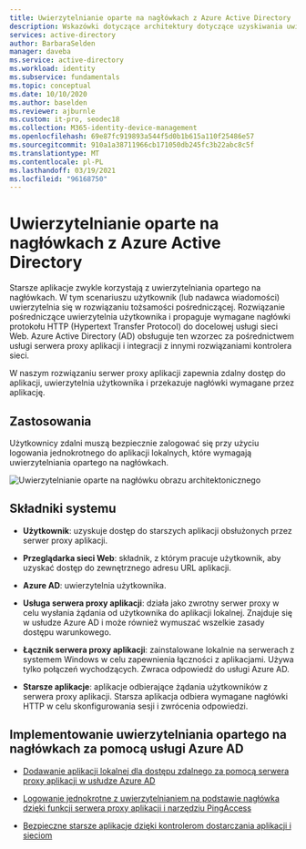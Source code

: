 ```yaml
---
title: Uwierzytelnianie oparte na nagłówkach z Azure Active Directory
description: Wskazówki dotyczące architektury dotyczące uzyskiwania uwierzytelniania opartego na nagłówkach za pomocą Azure Active Directory.
services: active-directory
author: BarbaraSelden
manager: daveba
ms.service: active-directory
ms.workload: identity
ms.subservice: fundamentals
ms.topic: conceptual
ms.date: 10/10/2020
ms.author: baselden
ms.reviewer: ajburnle
ms.custom: it-pro, seodec18
ms.collection: M365-identity-device-management
ms.openlocfilehash: 69e87fc919893a544f5d0b1b615a110f25486e57
ms.sourcegitcommit: 910a1a38711966cb171050db245fc3b22abc8c5f
ms.translationtype: MT
ms.contentlocale: pl-PL
ms.lasthandoff: 03/19/2021
ms.locfileid: "96168750"
---
```

# <a name="header-based-authentication-with-azure-active-directory"></a>Uwierzytelnianie oparte na nagłówkach z Azure Active Directory

Starsze aplikacje zwykle korzystają z uwierzytelniania opartego na nagłówkach. W tym scenariuszu użytkownik (lub nadawca wiadomości) uwierzytelnia się w rozwiązaniu tożsamości pośredniczącej. Rozwiązanie pośredniczące uwierzytelnia użytkownika i propaguje wymagane nagłówki protokołu HTTP (Hypertext Transfer Protocol) do docelowej usługi sieci Web. Azure Active Directory (AD) obsługuje ten wzorzec za pośrednictwem usługi serwera proxy aplikacji i integracji z innymi rozwiązaniami kontrolera sieci. 

W naszym rozwiązaniu serwer proxy aplikacji zapewnia zdalny dostęp do aplikacji, uwierzytelnia użytkownika i przekazuje nagłówki wymagane przez aplikację. 

## <a name="use-when"></a>Zastosowania

Użytkownicy zdalni muszą bezpiecznie zalogować się przy użyciu logowania jednokrotnego do aplikacji lokalnych, które wymagają uwierzytelniania opartego na nagłówkach.

![Uwierzytelnianie oparte na nagłówku obrazu architektonicznego](./media/authentication-patterns/header-based-auth.png)

## <a name="components-of-system"></a>Składniki systemu

* **Użytkownik**: uzyskuje dostęp do starszych aplikacji obsłużonych przez serwer proxy aplikacji.

* **Przeglądarka sieci Web**: składnik, z którym pracuje użytkownik, aby uzyskać dostęp do zewnętrznego adresu URL aplikacji.

* **Azure AD**: uwierzytelnia użytkownika. 

* **Usługa serwera proxy aplikacji**: działa jako zwrotny serwer proxy w celu wysłania żądania od użytkownika do aplikacji lokalnej. Znajduje się w usłudze Azure AD i może również wymuszać wszelkie zasady dostępu warunkowego.

* **Łącznik serwera proxy aplikacji**: zainstalowane lokalnie na serwerach z systemem Windows w celu zapewnienia łączności z aplikacjami. Używa tylko połączeń wychodzących. Zwraca odpowiedź do usługi Azure AD.

* **Starsze aplikacje**: aplikacje odbierające żądania użytkowników z serwera proxy aplikacji. Starsza aplikacja odbiera wymagane nagłówki HTTP w celu skonfigurowania sesji i zwrócenia odpowiedzi. 

## <a name="implement-header-based-authentication-with-azure-ad"></a>Implementowanie uwierzytelniania opartego na nagłówkach za pomocą usługi Azure AD

* [Dodawanie aplikacji lokalnej dla dostępu zdalnego za pomocą serwera proxy aplikacji w usłudze Azure AD](../manage-apps/application-proxy-add-on-premises-application.md)  

* [Logowanie jednokrotne z uwierzytelnianiem na podstawie nagłówka dzięki funkcji serwera proxy aplikacji i narzędziu PingAccess](../manage-apps/application-proxy-configure-single-sign-on-with-headers.md) 

* [Bezpieczne starsze aplikacje dzięki kontrolerom dostarczania aplikacji i sieciom](../manage-apps/secure-hybrid-access.md)